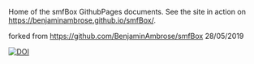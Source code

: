 Home of the smfBox GithubPages documents. See the site in action on https://benjaminambrose.github.io/smfBox/. 

forked from https://github.com/BenjaminAmbrose/smfBox 28/05/2019

<a href="https://zenodo.org/badge/latestdoi/158370760"><img src="https://zenodo.org/badge/158370760.svg" alt="DOI"></a>
